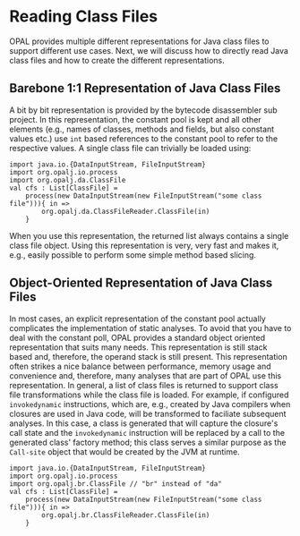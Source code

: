 # Reading Class Files
OPAL provides multiple different representations for Java class files to support different use cases. Next, we will discuss how to directly read Java class files and how to create the different representations.

## Barebone 1:1 Representation of Java Class Files

 A bit by bit representation is provided by the bytecode disassembler sub project. In this representation, the constant pool is kept and all other elements (e.g., names of classes, methods and fields, but also constant values etc.) use `int` based references to the constant pool to refer to the respective values. A single class file can trivially be loaded using:

    import java.io.{DataInputStream, FileInputStream}
    import org.opalj.io.process
    import org.opalj.da.ClassFile
    val cfs : List[ClassFile] =
        process(new DataInputStream(new FileInputStream("some class file"))){ in =>
            org.opalj.da.ClassFileReader.ClassFile(in)
        }

When you use this representation, the returned list always contains a single class file object. Using this representation is very, very fast and makes it, e.g.,  easily possible to perform some simple method based slicing.


## Object-Oriented Representation of Java Class Files

In most cases, an explicit representation of the constant pool actually complicates the implementation of static analyses. To avoid that you have to deal with the constant poll, OPAL provides a standard object oriented representation that suits many needs. This representation is still stack based and, therefore, the operand stack is still present. This representation often strikes a nice balance between performance, memory usage and convenience and, therefore, many analyses that are part of OPAL use this representation. In general, a list of class files is returned to support class file transformations while the class file is loaded. For example, if configured `invokedynamic` instructions, which are, e.g.,  created by Java compilers when closures are used in Java code, will be transformed to faciliate subsequent analyses. In this case, a class is generated that will capture the closure's call state and the `invokedynamic` instruction will be replaced by a call to the generated class' factory method; this class serves a similar purpose as the `Call-site` object that would be created by the JVM at runtime.

    import java.io.{DataInputStream, FileInputStream}
    import org.opalj.io.process
    import org.opalj.br.ClassFile // "br" instead of "da"
    val cfs : List[ClassFile] =
        process(new DataInputStream(new FileInputStream("some class file"))){ in =>
            org.opalj.br.ClassFileReader.ClassFile(in)
        }
